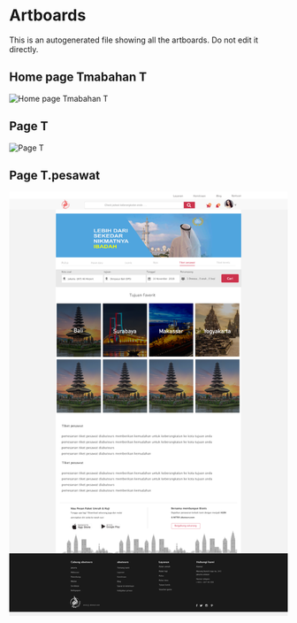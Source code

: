# Artboards

This is an autogenerated file showing all the artboards. Do not edit it directly.

## Home page Tmabahan T

![Home page Tmabahan T](./.Produckvirtual/Tiket%20pesawat/Home%20page%20Tmabahan%20T.peswat)


## Page T

![Page T](./.Produckvirtual/Tiket%20pesawat/Page%20T.pesawat%20)


## Page T.pesawat

![Page T.pesawat](./.Produckvirtual/Tiket%20pesawat/Page%20T.pesawat.png)

